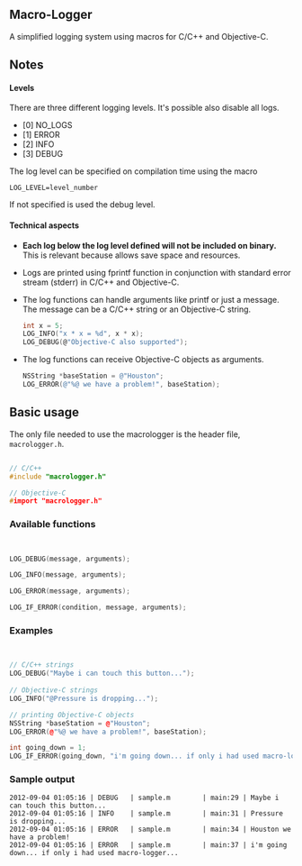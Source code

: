 ## Macro-Logger

A simplified logging system using macros for C/C++ and Objective-C.

## Notes

#### Levels

There are three different logging levels. It's possible also disable all logs.

  - [0] NO_LOGS
  - [1] ERROR
  - [2] INFO
  - [3] DEBUG

The log level can be specified on compilation time using the macro 

```
LOG_LEVEL=level_number
```

If not specified is used the debug level.

#### Technical aspects

  * **Each log below the log level defined will not be included on binary.** This is relevant because allows save space and resources.
  * Logs are printed using fprintf function in conjunction with standard error stream (stderr) in C/C++ and Objective-C.
  * The log functions can handle arguments like printf or just a message. The message can be a C/C++ string or an Objective-C string.

	```C
	int x = 5;
	LOG_INFO("x * x = %d", x * x);
	LOG_DEBUG(@"Objective-C also supported");
	```
  * The log functions can receive Objective-C objects as arguments.

	```Objective-C
	NSString *baseStation = @"Houston";
	LOG_ERROR(@"%@ we have a problem!", baseStation);
	```

## Basic usage

The only file needed to use the macrologger is the header file, `macrologger.h`.

```C++

// C/C++
#include "macrologger.h"

// Objective-C
#import "macrologger.h"
```

### Available functions

```C++


LOG_DEBUG(message, arguments);

LOG_INFO(message, arguments);

LOG_ERROR(message, arguments);

LOG_IF_ERROR(condition, message, arguments);

```

### Examples

```C++


// C/C++ strings
LOG_DEBUG("Maybe i can touch this button...");
    
// Objective-C strings
LOG_INFO("@Pressure is dropping...");

// printing Objective-C objects    
NSString *baseStation = @"Houston";
LOG_ERROR(@"%@ we have a problem!", baseStation);

int going_down = 1;
LOG_IF_ERROR(going_down, "i'm going down... if only i had used macro-logger...");

```

### Sample output

```
2012-09-04 01:05:16 | DEBUG   | sample.m        | main:29 | Maybe i can touch this button...
2012-09-04 01:05:16 | INFO    | sample.m        | main:31 | Pressure is dropping...
2012-09-04 01:05:16 | ERROR   | sample.m        | main:34 | Houston we have a problem!
2012-09-04 01:05:16 | ERROR   | sample.m        | main:37 | i'm going down... if only i had used macro-logger...
```
